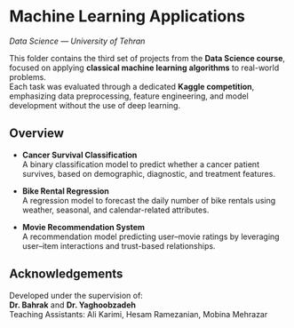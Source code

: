 ﻿
# Machine Learning Applications

_Data Science — University of Tehran_

This folder contains the third set of projects from the **Data Science course**, focused on applying **classical machine learning algorithms** to real-world problems.  
Each task was evaluated through a dedicated **Kaggle competition**, emphasizing data preprocessing, feature engineering, and model development without the use of deep learning.

## Overview

- **Cancer Survival Classification**  
  A binary classification model to predict whether a cancer patient survives, based on demographic, diagnostic, and treatment features.

- **Bike Rental Regression**  
  A regression model to forecast the daily number of bike rentals using weather, seasonal, and calendar-related attributes.

- **Movie Recommendation System**  
  A recommendation model predicting user–movie ratings by leveraging user–item interactions and trust-based relationships.

## Acknowledgements

Developed under the supervision of:  
**Dr. Bahrak** and **Dr. Yaghoobzadeh**  
Teaching Assistants: Ali Karimi, Hesam Ramezanian, Mobina Mehrazar

